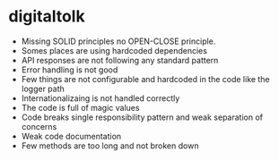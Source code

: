 # digitaltolk




- Missing SOLID principles no OPEN-CLOSE principle.
- Somes places are using hardcoded dependencies
- API responses are not following any standard pattern
- Error handling is not good
- Few things are not configurable and hardcoded in the code like the logger path
- Internationalizaing is not handled correctly
- The code is full of magic values
- Code breaks single responsibility pattern and weak separation of concerns
- Weak code documentation
- Few methods are too long and not broken down
